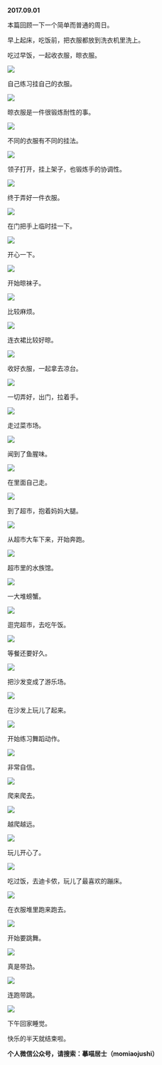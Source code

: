 
          
**2017.09.01**

本篇回顾一下一个简单而普通的周日。

早上起床，吃饭前，把衣服都放到洗衣机里洗上。

吃过早饭，一起收衣服，晾衣服。


![](https://pic4.zhimg.com/v2-9ef308dc184c962acc7a1bf5fb0a9a14.jpg)


自己练习挂自己的衣服。


![](https://pic4.zhimg.com/v2-f67f8161613833f6da06ec8222948995.jpg)


晾衣服是一件很锻炼耐性的事。


![](https://pic2.zhimg.com/v2-434d3f9c5267989243743cb531e30adc.jpg)


不同的衣服有不同的挂法。


![](https://pic2.zhimg.com/v2-9c70a28d0f58a8d77ce4c953931998fc.jpg)


领子打开，挂上架子，也锻炼手的协调性。


![](https://pic2.zhimg.com/v2-818f7d7500bd89a86e8b3978381091f4.jpg)


终于弄好一件衣服。


![](https://pic2.zhimg.com/v2-f0ec38742c0292eb6eb3028ecc4ec5d5.jpg)


在门把手上临时挂一下。


![](https://pic1.zhimg.com/v2-28b59a103de31690faf02bb0983cbe88.jpg)


开心一下。


![](https://pic1.zhimg.com/v2-8278d7ef0dba7dd465485fbed60d8ff3.jpg)


开始晾袜子。


![](https://pic4.zhimg.com/v2-ce6d5293412ab535977511976f4855bb.jpg)


比较麻烦。


![](https://pic4.zhimg.com/v2-63b13d29b6af9a579f42c30da56911be.jpg)


连衣裙比较好晾。


![](https://pic4.zhimg.com/v2-4c07d4ea56915dd9061703d5700897a3.jpg)


收好衣服，一起拿去凉台。


![](https://pic3.zhimg.com/v2-0b14016e3ef63f29cd7d3f13dc512c7f.jpg)


一切弄好，出门，拉着手。


![](https://pic1.zhimg.com/v2-a37bd451fb33d454c3658a888d552a20.jpg)


走过菜市场。


![](https://pic3.zhimg.com/v2-3d4940739c56bd39f613c39ad487d67c.jpg)


闻到了鱼腥味。


![](https://pic4.zhimg.com/v2-089a4b6f7399373f9e259f2aa61112b3.jpg)


在里面自己走。


![](https://pic2.zhimg.com/v2-08ca874ff5fb0e157678a7fc818d5937.jpg)


到了超市，抱着妈妈大腿。


![](https://pic3.zhimg.com/v2-6ae6933e136a15f8b29011bc55f0f701.jpg)


从超市大车下来，开始奔跑。


![](https://pic2.zhimg.com/v2-babd66faa35a4a722ab94f83bd30f9ac.jpg)


超市里的水族馆。


![](https://pic1.zhimg.com/v2-0882b36a403e0ed9368cabcf67f9d0fa.jpg)


一大堆螃蟹。


![](https://pic4.zhimg.com/v2-94b4123bfd1d8c9e240fa4f5b9978c8d.jpg)


逛完超市，去吃午饭。


![](https://pic4.zhimg.com/v2-fc5317466894748342ed8c414c23a465.jpg)


等餐还要好久。


![](https://pic3.zhimg.com/v2-1bfa3fa812bb133168b26c4614aba933.jpg)


把沙发变成了游乐场。


![](https://pic3.zhimg.com/v2-cfb52bcb0cf57b05737beb6d513b5a0d.jpg)


在沙发上玩儿了起来。


![](https://pic4.zhimg.com/v2-fb3d93b4eae2b676ff6644e969e351e9.jpg)


开始练习舞蹈动作。


![](https://pic3.zhimg.com/v2-267c5b65307c931de3fc09b17b309dc8.jpg)


非常自信。


![](https://pic3.zhimg.com/v2-12de13cad85b67470656bd3bfb663d66.jpg)


爬来爬去。


![](https://pic4.zhimg.com/v2-524de9a1f50e6887149950e3525b1efa.jpg)


越爬越远。


![](https://pic1.zhimg.com/v2-85da6c1292e140ef798d3715513cd1c5.jpg)


玩儿开心了。


![](https://pic3.zhimg.com/v2-7ec188a289d8d47e49eb8123de359a7d.jpg)


吃过饭，去迪卡侬，玩儿了最喜欢的蹦床。


![](https://pic1.zhimg.com/v2-a6fa56a436ec33d71b38c18c8d035318.jpg)


在衣服堆里跑来跑去。


![](https://pic3.zhimg.com/v2-f3ae92b2fd36dc3e91a5abede31c1cfa.jpg)


开始要跳舞。


![](https://pic4.zhimg.com/v2-cc00049b71e60ed659957b3b5973311d.jpg)


真是带劲。


![](https://pic3.zhimg.com/v2-f71f1c8b1856f6c2b2f44f6c0b345798.jpg)


连跑带跳。


![](https://pic2.zhimg.com/v2-cf96beb8c898bfbdb8817122aa13dfc3.jpg)


下午回家睡觉。

快乐的半天就结束啦。


**个人微信公众号，请搜索：摹喵居士（momiaojushi）**

        
